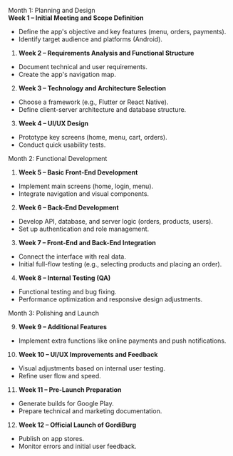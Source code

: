  Month 1: Planning and Design  
**Week 1 – Initial Meeting and Scope Definition**  
- Define the app's objective and key features (menu, orders, payments).  
- Identify target audience and platforms (Android).  

1. **Week 2 – Requirements Analysis and Functional Structure**  
- Document technical and user requirements.  
- Create the app's navigation map.  

2. **Week 3 – Technology and Architecture Selection**  
- Choose a framework (e.g., Flutter or React Native).  
- Define client-server architecture and database structure.  

3. **Week 4 – UI/UX Design**  
- Prototype key screens (home, menu, cart, orders).  
- Conduct quick usability tests.  

Month 2: Functional Development  

1. **Week 5 – Basic Front-End Development**  
- Implement main screens (home, login, menu).  
- Integrate navigation and visual components.  

2. **Week 6 – Back-End Development**  
- Develop API, database, and server logic (orders, products, users).  
- Set up authentication and role management.  

3. **Week 7 – Front-End and Back-End Integration**  
- Connect the interface with real data.  
- Initial full-flow testing (e.g., selecting products and placing an order).  

4. **Week 8 – Internal Testing (QA)**  
- Functional testing and bug fixing.  
- Performance optimization and responsive design adjustments.  

Month 3: Polishing and Launch  

9. **Week 9 – Additional Features**  
- Implement extra functions like online payments and push notifications.  

10. **Week 10 – UI/UX Improvements and Feedback**  
- Visual adjustments based on internal user testing.  
- Refine user flow and speed.  

11. **Week 11 – Pre-Launch Preparation**  
- Generate builds for Google Play.  
- Prepare technical and marketing documentation.  

12. **Week 12 – Official Launch of GordiBurg**  
- Publish on app stores.  
- Monitor errors and initial user feedback.  